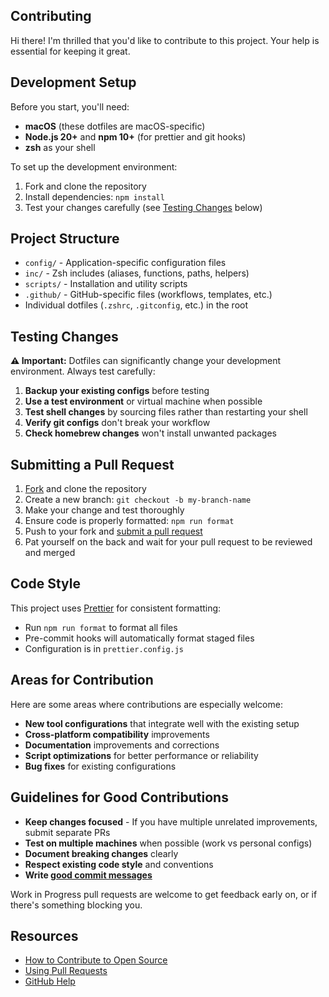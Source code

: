 ## Contributing

[fork]: /fork
[pr]: /compare

Hi there! I'm thrilled that you'd like to contribute to this project. Your help is essential for keeping it great.

## Development Setup

Before you start, you'll need:

- **macOS** (these dotfiles are macOS-specific)
- **Node.js 20+** and **npm 10+** (for prettier and git hooks)
- **zsh** as your shell

To set up the development environment:

1. Fork and clone the repository
2. Install dependencies: `npm install`
3. Test your changes carefully (see [Testing Changes](#testing-changes) below)

## Project Structure

- `config/` - Application-specific configuration files
- `inc/` - Zsh includes (aliases, functions, paths, helpers)
- `scripts/` - Installation and utility scripts
- `.github/` - GitHub-specific files (workflows, templates, etc.)
- Individual dotfiles (`.zshrc`, `.gitconfig`, etc.) in the root

## Testing Changes

**⚠️ Important:** Dotfiles can significantly change your development environment. Always test carefully:

1. **Backup your existing configs** before testing
2. **Use a test environment** or virtual machine when possible
3. **Test shell changes** by sourcing files rather than restarting your shell
4. **Verify git configs** don't break your workflow
5. **Check homebrew changes** won't install unwanted packages

## Submitting a Pull Request

1. [Fork][fork] and clone the repository
2. Create a new branch: `git checkout -b my-branch-name`
3. Make your change and test thoroughly
4. Ensure code is properly formatted: `npm run format`
5. Push to your fork and [submit a pull request][pr]
6. Pat yourself on the back and wait for your pull request to be reviewed and merged

## Code Style

This project uses [Prettier](https://prettier.io/) for consistent formatting:

- Run `npm run format` to format all files
- Pre-commit hooks will automatically format staged files
- Configuration is in `prettier.config.js`

## Areas for Contribution

Here are some areas where contributions are especially welcome:

- **New tool configurations** that integrate well with the existing setup
- **Cross-platform compatibility** improvements
- **Documentation** improvements and corrections
- **Script optimizations** for better performance or reliability
- **Bug fixes** for existing configurations

## Guidelines for Good Contributions

- **Keep changes focused** - If you have multiple unrelated improvements, submit separate PRs
- **Test on multiple machines** when possible (work vs personal configs)
- **Document breaking changes** clearly
- **Respect existing code style** and conventions
- **Write [good commit messages](http://tbaggery.com/2008/04/19/a-note-about-git-commit-messages.html)**

Work in Progress pull requests are welcome to get feedback early on, or if there's something blocking you.

## Resources

- [How to Contribute to Open Source](https://opensource.guide/how-to-contribute/)
- [Using Pull Requests](https://help.github.com/articles/about-pull-requests/)
- [GitHub Help](https://help.github.com)
